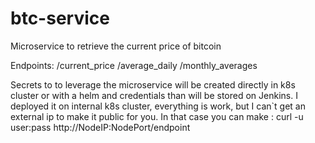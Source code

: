 # btc-service
Microservice to retrieve the current price of bitcoin 


Endpoints:
/current_price
/average_daily
/monthly_averages

Secrets to  to leverage the microservice will be created directly in k8s cluster or with a helm and credentials than will be stored on Jenkins.
I deployed it on internal k8s cluster, everything is work, but I can`t get an external ip to make it public for you. 
In that case you can make : curl -u user:pass  http://NodeIP:NodePort/endpoint
